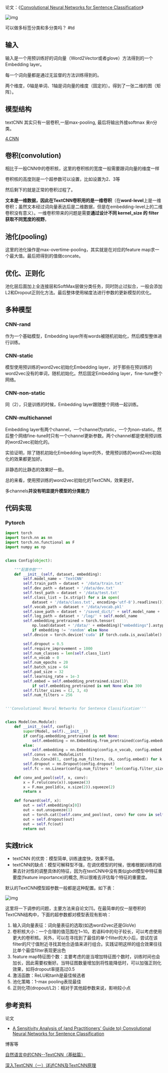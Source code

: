 论文：《[Convolutional Neural Networks for Sentence Classification](https://link.zhihu.com/?target=https%3A//arxiv.org/abs/1408.5882)》

![img](img/1182656-20180919171920103-1233770993.png)

可以做多标签分类和多分类吗？ #td 

## 输入

输入是一个用预训练好的词向量（Word2Vector或者glove）方法得到的一个Embedding layer。

每一个词向量都是通过无监督的方法训练得到的。

两个维度，0轴是单词、1轴是词向量的维度（固定的）。得到了一张二维的图（矩阵）。

## 模型结构

textCNN 其实只有一层卷积,一层max-pooling, 最后将输出外接softmax 来n分类。

[4.CNN](../../deep_learning/4.CNN.md)

## 卷积(convolution)

相比于一般CNN中的卷积核，这里的卷积核的宽度一般需要跟词向量的维度一样

卷积核的高度则是一个超参数可以设置，比如设置为2、3等

然后剩下的就是正常的卷积过程了。

**文本是一维数据，因此在TextCNN卷积用的是一维卷积**（在**word-level**上是一维卷积；虽然文本经过词向量表达后是二维数据，但是在embedding-level上的二维卷积没有意义）。一维卷积带来的问题是需要**通过设计不同 kernel_size 的 filter 获取不同宽度的视野**。

## 池化(pooling)

这里的池化操作是max-overtime-pooling，其实就是在对应的feature map求一个最大值。最后把得到的值做concate。

## 优化、正则化

池化层后面加上全连接层和SoftMax层做分类任务，同时防止过拟合，一般会添加L2和Dropout正则化方法。最后整体使用梯度法进行参数的更新模型的优化。

## **多种模型**

### CNN-rand

作为一个基础模型，Embedding layer所有words被随机初始化，然后模型整体进行训练。

### CNN-static

模型使用预训练的word2vec初始化Embedding layer，对于那些在预训练的word2vec没有的单词，随机初始化。然后固定Embedding layer，fine-tune整个网络。

### CNN-non-static

同（2），只是训练的时候，Embedding layer跟随整个网络一起训练。

### CNN-multichannel

Embedding layer有两个channel，一个channel为static，一个为non-static。然后整个网络fine-tune时只有一个channel更新参数。两个channel都是使用预训练的word2vec初始化的。



实验证明，除了随机初始化Embedding layer的外，使用预训练的word2vec初始化的效果都更加好。

非静态的比静态的效果好一些。

总的来看，使用预训练的word2vec初始化的TextCNN，效果更好。

多channels**并没有明显提升模型的分类能力**

## 代码实现

### Pytorch

```python
import torch
import torch.nn as nn
import torch.nn.functional as F
import numpy as np


class Config(object):

    """配置参数"""
    def __init__(self, dataset, embedding):
        self.model_name = 'TextCNN'
        self.train_path = dataset + '/data/train.txt'                                # 训练集
        self.dev_path = dataset + '/data/dev.txt'                                    # 验证集
        self.test_path = dataset + '/data/test.txt'                                  # 测试集
        self.class_list = [x.strip() for x in open(
            dataset + '/data/class.txt', encoding='utf-8').readlines()]              # 类别名单
        self.vocab_path = dataset + '/data/vocab.pkl'                                # 词表
        self.save_path = dataset + '/saved_dict/' + self.model_name + '.ckpt'        # 模型训练结果
        self.log_path = dataset + '/log/' + self.model_name
        self.embedding_pretrained = torch.tensor(
            np.load(dataset + '/data/' + embedding)["embeddings"].astype('float32'))\
            if embedding != 'random' else None                                       # 预训练词向量
        self.device = torch.device('cuda' if torch.cuda.is_available() else 'cpu')   # 设备

        self.dropout = 0.5                                              # 随机失活
        self.require_improvement = 1000                                 # 若超过1000batch效果还没提升，则提前结束训练
        self.num_classes = len(self.class_list)                         # 类别数
        self.n_vocab = 0                                                # 词表大小，在运行时赋值
        self.num_epochs = 20                                            # epoch数
        self.batch_size = 64                                           # mini-batch大小
        self.pad_size = 32                                              # 每句话处理成的长度(短填长切)
        self.learning_rate = 1e-3                                       # 学习率
        self.embed = self.embedding_pretrained.size(1)\
            if self.embedding_pretrained is not None else 300           # 字向量维度
        self.filter_sizes = (2, 3, 4)                                   # 卷积核尺寸
        self.num_filters = 256                                          # 卷积核数量(channels数)


'''Convolutional Neural Networks for Sentence Classification'''


class Model(nn.Module):
    def __init__(self, config):
        super(Model, self).__init__()
        if config.embedding_pretrained is not None:
            self.embedding = nn.Embedding.from_pretrained(config.embedding_pretrained, freeze=False)
        else:
            self.embedding = nn.Embedding(config.n_vocab, config.embed, padding_idx=config.n_vocab - 1)
        self.convs = nn.ModuleList(
            [nn.Conv2d(1, config.num_filters, (k, config.embed)) for k in config.filter_sizes])
        self.dropout = nn.Dropout(config.dropout)
        self.fc = nn.Linear(config.num_filters * len(config.filter_sizes), config.num_classes)

    def conv_and_pool(self, x, conv):
        x = F.relu(conv(x)).squeeze(3)
        x = F.max_pool1d(x, x.size(2)).squeeze(2)
        return x

    def forward(self, x):
        out = self.embedding(x[0])
        out = out.unsqueeze(1)
        out = torch.cat([self.conv_and_pool(out, conv) for conv in self.convs], 1)
        out = self.dropout(out)
        out = self.fc(out)
        return out
```





## 实践trick

- textCNN 的优势：模型简单, 训练速度快，效果不错。
- textCNN的缺点：模型可解释型不强，在调优模型的时候，很难根据训练的结果去针对性的调整具体的特征，因为在textCNN中没有类似gbdt模型中特征重要度(feature importance)的概念, 所以很难去评估每个特征的重要度。 

默认的TextCNN模型超参数一般都是这种配置。如下表：

![img](https://pic1.zhimg.com/v2-a0de86fee7c073e95ee325fea3ba21f8_b.jpg)

这里将一下调参的问题，主要方法来自论文[1]。在最简单的仅一层卷积的TextCNN结构中，下面的超参数都对模型表现有影响：

1. 输入词向量表征：词向量表征的选取(如选word2vec还是GloVe)
2. 卷积核大小：一个合理的值范围在1~10。若语料中的句子较长，可以考虑使用更大的卷积核。另外，可以在寻找到了最佳的单个filter的大小后，尝试在该filter的尺寸值附近寻找其他合适值来进行组合。实践证明这样的组合效果往往比单个最佳filter表现更出色
3. feature map特征图个数：主要考虑的是当增加特征图个数时，训练时间也会加长，因此需要权衡好。当特征图数量增加到将性能降低时，可以加强正则化效果，如将dropout率提高过0.5
4. 激活函数：ReLU和tanh是最佳候选者
5. 池化策略：1-max pooling表现最佳
6. 正则化项(dropout/L2)：相对于其他超参数来说，影响较小点



## 参考资料

论文

- [A Sensitivity Analysis of (and Practitioners' Guide to) Convolutional Neural Networks for Sentence Classification](https://link.zhihu.com/?target=https%3A//arxiv.org/abs/1510.03820)

博客等

[自然语言中的CNN--TextCNN（基础篇）](https://zhuanlan.zhihu.com/p/40276005)

[深入TextCNN（一）详述CNN及TextCNN原理](https://zhuanlan.zhihu.com/p/77634533)


